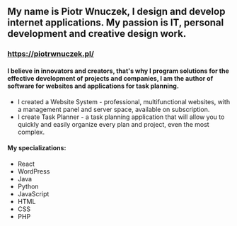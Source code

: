 ## My name is Piotr Wnuczek, I design and develop internet applications. My passion is IT, personal development and creative design work.

### https://piotrwnuczek.pl/

#### I believe in innovators and creators, that's why I program solutions for the effective development of projects and companies, I am the author of software for websites and applications for task planning.

- I created a Website System - professional, multifunctional websites, with a management panel and server space, available on subscription.
- I create Task Planner - a task planning application that will allow you to quickly and easily organize every plan and project, even the most complex.

#### My specializations:
- React
- WordPress
- Java
- Python
- JavaScript
- HTML
- CSS
- PHP
